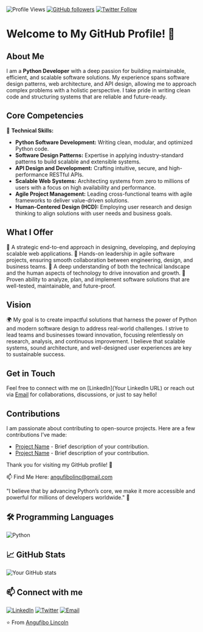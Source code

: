 ![Profile Views](https://komarev.com/ghpvc/?username=Lincoln-developer&color=blue)
[![GitHub followers](https://img.shields.io/github/followers/Lincoln-developer?style=social)](https://github.com/Lincoln-developer?tab=followers)
[![Twitter Follow](https://img.shields.io/twitter/follow/angufibolinc?style=social)](https://twitter.com/angufibolinc)

# Welcome to My GitHub Profile! 👋

## About Me
I am a **Python Developer** with a deep passion for building maintainable, efficient, and scalable software solutions. My experience spans software design patterns, web architecture, and API design, allowing me to approach complex problems with a holistic perspective. I take pride in writing clean code and structuring systems that are reliable and future-ready.

## Core Competencies
🔧 **Technical Skills:**
- **Python Software Development:** Writing clean, modular, and optimized Python code.
- **Software Design Patterns:** Expertise in applying industry-standard patterns to build scalable and extensible systems.
- **API Design and Development:** Crafting intuitive, secure, and high-performance RESTful APIs.
- **Scalable Web Systems:** Architecting systems from zero to millions of users with a focus on high availability and performance.
- **Agile Project Management:** Leading cross-functional teams with agile frameworks to deliver value-driven solutions.
- **Human-Centered Design (HCD):** Employing user research and design thinking to align solutions with user needs and business goals.

## What I Offer
🌟 A strategic end-to-end approach in designing, developing, and deploying scalable web applications.
🌟 Hands-on leadership in agile software projects, ensuring smooth collaboration between engineering, design, and business teams.
🌟 A deep understanding of both the technical landscape and the human aspects of technology to drive innovation and growth.
🌟 Proven ability to analyze, plan, and implement software solutions that are well-tested, maintainable, and future-proof.

## Vision
🌍 My goal is to create impactful solutions that harness the power of Python and modern software design to address real-world challenges. I strive to lead teams and businesses toward innovation, focusing relentlessly on research, analysis, and continuous improvement. I believe that scalable systems, sound architecture, and well-designed user experiences are key to sustainable success.

## Get in Touch
Feel free to connect with me on [LinkedIn](Your LinkedIn URL) or reach out via [Email](mailto:your-email@example.com) for collaborations, discussions, or just to say hello!

## Contributions
I am passionate about contributing to open-source projects. Here are a few contributions I’ve made:
- [Project Name](Link) - Brief description of your contribution.
- [Project Name](Link) - Brief description of your contribution.

Thank you for visiting my GitHub profile! 🚀


📫 Find Me Here: [angufibolinc@gmail.com](mailto:angufibolinc@gmail.com)

"I believe that by advancing Python’s core, we make it more accessible and powerful for millions of developers worldwide." 🌱

## 🛠️ Programming Languages

![Python](https://img.shields.io/badge/-Python-333?style=flat&logo=python)

## 📈 GitHub Stats

![Your GitHub stats](https://github-readme-stats.vercel.app/api?username=Lincoln-developer&show_icons=true&theme=radical)

## 📫 Connect with me

[![LinkedIn](https://img.shields.io/badge/-LinkedIn-0077B5?style=flat&logo=linkedin)](https://linkedin.com/in/linc-/)
[![Twitter](https://img.shields.io/badge/-Twitter-1DA1F2?style=flat&logo=twitter)](https://twitter.com/angufibolinc)
[![Email](https://img.shields.io/badge/-Email-D14836?style=flat&logo=gmail&logoColor=white)](mailto:angufibolinc@gmail.com)

⭐️ From [Angufibo Lincoln](https://github.com/Lincoln-developer)

